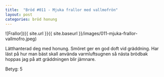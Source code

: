 ```yaml
---
title:  "Bröd #011 - Mjuka frallor med vallmofrön"
layout: post
categories: bröd honung
---
```


![Frallor]({{ site.url }}{{ site.baseurl }}/images/011-mjuka-frallor-vallmofro.jpeg)

Lätthanterad deg med honung. Smöret ger en god doft vid gräddning. Har läst på hur man 
bäst skall använda varmluftsugnen så nästa brödbak hoppas jag på att gräddningen blir 
jämnare.

Betyg: 5